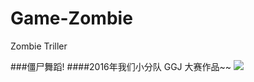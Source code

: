 # Game-Zombie
Zombie Triller

###僵尸舞蹈!
####2016年我们小分队 GGJ 大赛作品~~
![](http://wshxbqq-wshxbqq.stor.sinaapp.com/2016-02-14_06-02-48_668___logo.png)
